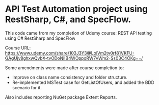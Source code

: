 # API Test Automation project using RestSharp, C#, and SpecFlow.

This code came from my completion of Udemy course: REST API testing using C# RestSharp and SpecFlow 

Course URL: https://www.udemy.com/share/103J3Y3@LoiVm2tv0rf81VKFU-GAgUjv8ghxwQvbX-tvODoNiIB4WOppoRW7vWm2-Ss03C4OKg==/

Some amendments were made after course completion to:
- Improve on class name consistency and folder structure.
- Re-implemented MSTest case for GetListOfUsers, and added the BDD scenario for it.

Also includes reporting NuGet package Extent Reports.
